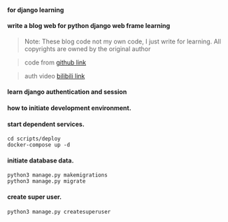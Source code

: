 #### for django learning

#### write a blog web for python django web frame learning
> Note: These blog code not my own code, I just write for  learning. All copyrights are owned by the original author

> code from [github link](https://github.com/HaddyYang/django2.0-course)

> auth video [bilibili link](https://space.bilibili.com/252028233)

#### learn django authentication and session



#### how to initiate development environment.
#### start dependent services.
```
cd scripts/deploy
docker-compose up -d
```
#### initiate database data.
```
python3 manage.py makemigrations
python3 manage.py migrate
```

#### create super user.
```
python3 manage.py createsuperuser
```